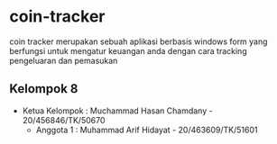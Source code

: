 # coin-tracker
coin tracker merupakan sebuah aplikasi berbasis windows form yang berfungsi untuk mengatur keuangan anda dengan cara tracking pengeluaran dan pemasukan 

## Kelompok 8
- Ketua Kelompok	: Muchammad Hasan Chamdany - 20/456846/TK/50670
	- Anggota 1		: Muhammad Arif Hidayat - 20/463609/TK/51601
